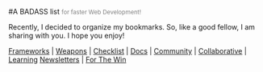 #A BADASS list <small style="color: gray"> for faster Web Development! </small>

Recently, I decided to organize my bookmarks. So, like a good fellow, I am sharing with you. I hope you enjoy!

[Frameworks](/sections/frameworks.md) | [Weapons](/sections/weapons.md) | [Checklist](/sections/checklist.md) | [Docs](/sections/docs.md) | [Community](/sections/community.md) | [Collaborative](/sections/collaborative.md) | [Learning](/sections/learning.md) [Newsletters](/sections/newsletters.md) | [For The Win](/sections/ftw.md)
